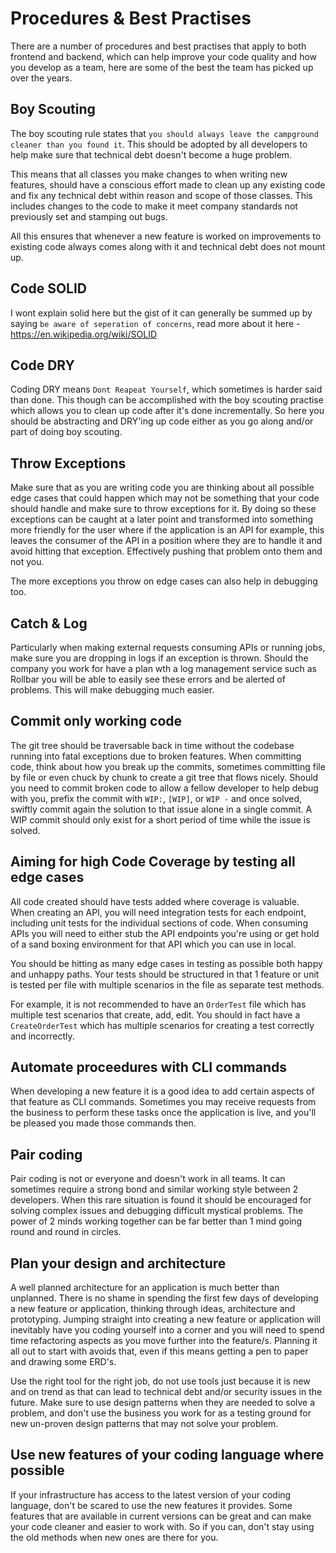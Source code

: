 # Procedures & Best Practises

There are a number of procedures and best practises that apply to both frontend and backend, which can help 
improve your code quality and how you develop as a team, here are some of the best the team has picked up over 
the years.

## Boy Scouting

The boy scouting rule states that `you should always leave the campground cleaner than you found it`. This should be
adopted by all developers to help make sure that technical debt doesn't become a huge problem.

This means that all classes you make changes to when writing new features, should have a conscious effort made to
clean up any existing code and fix any technical debt within reason and scope of those classes. This includes changes
to the code to make it meet company standards not previously set and stamping out bugs.

All this ensures that whenever a new feature is worked on improvements to existing code always comes along with it and
technical debt does not mount up.

## Code SOLID

I wont explain solid here but the gist of it can generally be summed up by saying `be aware of seperation of concerns`,
read more about it here - https://en.wikipedia.org/wiki/SOLID

## Code DRY

Coding DRY means `Dont Reapeat Yourself`, which sometimes is harder said than done. This though can be accomplished
with the boy scouting practise which allows you to clean up code after it's done incrementally. So here you should be
abstracting and DRY'ing up code either as you go along and/or part of doing boy scouting.

## Throw Exceptions

Make sure that as you are writing code you are thinking about all possible edge cases that could happen which may not
be something that your code should handle and make sure to throw exceptions for it. By doing so these exceptions can be
caught at a later point and transformed into something more friendly for the user where if the application is an API for
example, this leaves the consumer of the API in a position where they are to handle it and avoid hitting that exception.
Effectively pushing that problem onto them and not you.

The more exceptions you throw on edge cases can also help in debugging too.

## Catch & Log

Particularly when making external requests consuming APIs or running jobs, make sure you are dropping in logs if an
exception is thrown. Should the company you work for have a plan wth a log management service such as Rollbar you will
be able to easily see these errors and be alerted of problems. This will make debugging much easier.

## Commit only working code

The git tree should be traversable back in time without the codebase running into fatal exceptions due to broken
features. When committing code, think about how you break up the commits, sometimes committing file by file or even chuck
by chunk to create a git tree that flows nicely. Should you need to commit broken code to allow a fellow developer to
help debug with you, prefix the commit with `WIP:`, `[WIP]`, or `WIP -` and once solved, swiftly commit again the solution
to that issue alone in a single commit. A WIP commit should only exist for a short period of time while the issue is solved.

## Aiming for high Code Coverage by testing all edge cases

All code created should have tests added where coverage is valuable. When creating an API, you will need integration tests for each
endpoint, including unit tests for the individual sections of code. When consuming APIs you will need to either stub
the API endpoints you're using or get hold of a sand boxing environment for that API which you can use in local.

You should be hitting as many edge cases in testing as possible both happy and unhappy paths. Your tests should be
structured in that 1 feature or unit is tested per file with multiple scenarios in the file as separate test methods.

For example, it is not recommended to have an `OrderTest` file which has multiple test scenarios that create, add, edit.
You should in fact have a `CreateOrderTest` which has multiple scenarios for creating a test correctly and incorrectly.

## Automate proceedures with CLI commands

When developing a new feature it is a good idea to add certain aspects of that feature as CLI commands. Sometimes you
may receive requests from the business to perform these tasks once the application is live, and you'll be pleased
you made those commands then.

## Pair coding

Pair coding is not or everyone and doesn't work in all teams. It can sometimes require a strong bond and similar
working style between 2 developers. When this rare situation is found it should be encouraged for solving complex
issues and debugging difficult mystical problems. The power of 2 minds working together can be far better than 1 mind
going round and round in circles.

## Plan your design and architecture

A well planned architecture for an application is much better than unplanned. There is no shame in spending the
first few days of developing a new feature or application, thinking through ideas, architecture and prototyping.
Jumping straight into creating a new feature or application will inevitably have you coding yourself into a corner and
you will need to spend time refactoring aspects as you move further into the feature/s. Planning it all out to start with
avoids that, even if this means getting a pen to paper and drawing some ERD's.

Use the right tool for the right job, do not use tools just because it is new and on trend as that can lead to
technical debt and/or security issues in the future. Make sure to use design patterns when they are needed to solve a
problem, and don't use the business you work for as a testing ground for new un-proven design patterns that may not
solve your problem.

## Use new features of your coding language where possible

If your infrastructure has access to the latest version of your coding language, don't be scared to use the new 
features it provides. Some features that are available in current versions can be great and can make your code
cleaner and easier to work with. So if you can, don't stay using the old methods when new ones are there for you.
